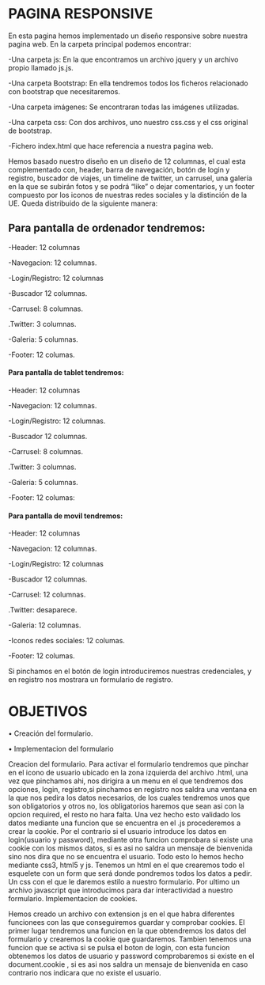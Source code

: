 # PAGINA RESPONSIVE

En esta pagina hemos implementado un diseño responsive sobre nuestra pagina web.
En la carpeta principal podemos encontrar:

-Una carpeta js: En la que encontramos un archivo jquery y un archivo propio llamado js.js.

-Una carpeta Bootstrap: En ella tendremos todos los ficheros relacionado con bootstrap que necesitaremos.

-Una carpeta imágenes: Se encontraran todas las imágenes utilizadas.

-Una carpeta css: Con dos archivos, uno nuestro css.css y el css original de bootstrap.

-Fichero index.html que hace referencia a nuestra pagina web.

Hemos basado nuestro diseño en un diseño de 12 columnas, el cual esta complementado con, header, barra de navegación, botón de login y registro, buscador de viajes, un timeline de twitter, un carrusel, una galería en la que se subirán fotos y se podrá “like” o dejar comentarios, y un footer compuesto por los iconos de nuestras redes sociales y la distinción de la UE. Queda distribuido de la siguiente manera:

## Para pantalla de ordenador tendremos:

-Header: 12 columnas

-Navegacion: 12 columnas.

-Login/Registro: 12 columnas

-Buscador 12 columnas.

-Carrusel: 8 columnas.

.Twitter: 3 columnas.

-Galeria: 5 columnas.

-Footer: 12 columas.

#### Para pantalla de tablet tendremos:

-Header: 12 columnas

-Navegacion: 12 columnas.

-Login/Registro: 12 columnas.

-Buscador 12 columnas.

-Carrusel: 8 columnas.

.Twitter: 3 columnas.

-Galeria: 5 columnas.

-Footer: 12 columas:


#### Para pantalla de movil tendremos:

-Header: 12 columnas

-Navegacion: 12 columnas.

-Login/Registro: 12 columnas

-Buscador 12 columnas.

-Carrusel: 12 columnas.

.Twitter: desaparece.

-Galeria: 12 columnas.

-Iconos redes sociales: 12 columas.

-Footer: 12 columas.

Si pinchamos en el botón de login introduciremos nuestras credenciales, y en registro nos mostrara un formulario de registro.

# OBJETIVOS
•	Creación del formulario.

•	Implementacion del formulario

Creacion del formulario.
Para activar el formulario tendremos que pinchar en el icono de usuario ubicado en la zona izquierda del archivo .html, una vez que pinchamos ahi, nos dirigira a un menu en el que tendremos dos opciones, login, registro,si pinchamos en registro nos saldra una ventana en la que nos pedira los datos necesarios, de los cuales tendremos unos que son obligatorios y otros no, los obligatorios haremos que sean asi con la opcion required, el resto no hara falta. Una vez hecho esto validado los datos mediante una funcion que se encuentra en el .js procederemos a crear la cookie. Por el contrario si el usuario introduce los datos en login(usuario y password), mediante otra funcion comprobara si existe una cookie con los mismos datos, si es asi no saldra un mensaje de bienvenida sino nos dira que no se encuentra el usuario. Todo esto lo hemos hecho mediante css3, html5 y js. Tenemos un html en el que crearemos todo el esquelete con un form que será donde pondremos todos los datos a pedir. Un css con el que le daremos estilo a nuestro formulario. Por ultimo un archivo javascript que introducimos para dar interactividad a nuestro formulario.
Implementacion de cookies.

Hemos creado un archivo con extension js en el que habra diferentes funcionees con las que conseguiremos guardar y comprobar cookies. El primer lugar tendremos una funcion en la que obtendremos los datos del formulario y crearemos la cookie que guardaremos. Tambien tenemos una funcion que se activa si se pulsa el boton de login, con esta funcion obtenemos los datos de usuario y password comprobaremos si existe en el document.cookie , si es asi nos saldra un mensaje de bienvenida en caso contrario nos indicara que no existe el usuario.

